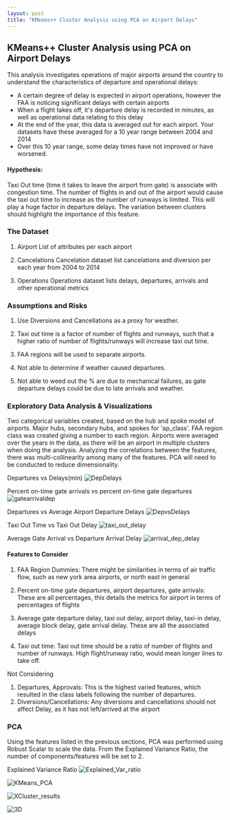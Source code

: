 ```yaml
---
layout: post
title: "KMeans++ Cluster Analysis using PCA on Airport Delays"
---
```


## KMeans++ Cluster Analysis using PCA on Airport Delays

This analysis investigates operations of major airports around the country to understand the characteristics of departure and operational delays:
- A certain degree of delay is expected in airport operations, however the FAA is noticing significant delays with certain airports
- When a flight takes off, it's departure delay is recorded in minutes, as well as operational data relating to this delay
- At the end of the year, this data is averaged out for each airport. Your datasets have these averaged for a 10 year range between 2004 and 2014
- Over this 10 year range, some delay times have not improved or have worsened.

#### Hypothesis:
Taxi Out time (time it takes to leave the airport from gate) is associate with congestion time. The number of flights in and out of the airport would cause the taxi out time to increase as the number of runways is limited. This will play a huge factor in departure delays. The variation between clusters should highlight the importance of this feature.

### The Dataset
1) Airport
List of attributes per each airport

2) Cancelations
Cancelation dataset list cancelations and diversion per each year from 2004 to 2014

3) Operations
Operations dataset lists delays, departures, arrivals and other operational metrics

### Assumptions and Risks
1) Use Diversions and Cancellations as a proxy for weather.

2) Taxi out time is a factor of number of flights and runways, such that a higher ratio of number of flights/runways will increase taxi out time.

3) FAA regions will be used to separate airports.

4) Not able to determine if weather caused departures.

5) Not able to weed out the % are due to mechanical failures, as gate departure delays could be due to late arrivals and weather.

### Exploratory Data Analysis & Visualizations

Two categorical variables created, based on the hub and spoke model of airports. Major hubs, secondary hubs, and spokes for 'ap_class'. FAA region class was created giving a number to each region. Airports were averaged over the years in the data, as there will be an airport in multiple clusters when doing the analysis. Analyzing the correlations between the features, there was multi-collinearity among many of the features. PCA will need to be conducted to reduce dimensionality.

Departures vs Delays(min)
![DepDelays](https://github.com/adalal80/adalal80.github.io/blob/master/images/Project7/DepDelays.png?raw=true)

Percent on-time gate arrivals vs percent on-time gate departures
![gatearrivaldep](https://github.com/adalal80/adalal80.github.io/blob/master/images/Project7/gate_arrival_departures.png?raw=true)

Departures vs Average Airport Departure Delays
![DepvsDelays](https://github.com/adalal80/adalal80.github.io/blob/master/images/Project7/DeparturesvsDelays.png?raw=true)

Taxi Out Time vs Taxi Out Delay
![taxi_out_delay](https://github.com/adalal80/adalal80.github.io/blob/master/images/Project7/taxi_out_delay.png?raw=true)

Average Gate Arrival vs Departure Arrival Delay
![arrival_dep_delay](https://github.com/adalal80/adalal80.github.io/blob/master/images/Project7/arrival_dep_delay.png?raw=true)

#### Features to Consider

1. FAA Region Dummies: There might be similarities in terms of air traffic flow, such as new york area airports, or north east in general

2. Percent on-time gate departures, airport departures, gate arrivals: These are all percentages, this details the metrics for airport in terms of percentages of flights

3. Average gate departure delay, taxi out delay, airport delay, taxi-in delay, average block delay, gate arrival delay. These are all the associated delays

4. Taxi out time: Taxi out time should be a ratio of number of flights and number of runways. High flight/runway ratio, would mean longer lines to take off.

Not Considering
1. Departures, Approvals: This is the highest varied features, which resulted in the class labels following the number of departures.
2. Diversions/Cancellations: Any diversions and cancellations should not affect Delay, as it has not left/arrived at the airport


### PCA

Using the features listed in the previous sections, PCA was performed using Robust Scalar to scale the data. From the Explained Variance Ratio, the number of components/features will be set to 2. 

Explained Variance Ratio
![Explained_Var_ratio](https://github.com/adalal80/adalal80.github.io/blob/master/images/Project7/ExplainedVarianceRatio.png?raw=true)

![KMeans_PCA](https://github.com/adalal80/adalal80.github.io/blob/master/images/Project7/KMeans_PCA.png?raw=true)

![XCluster_results](https://github.com/adalal80/adalal80.github.io/blob/master/images/Project7/Xcluster_result.png?raw=true)

![3D](https://github.com/adalal80/adalal80.github.io/blob/master/images/Project7/3D.png?raw=true)
